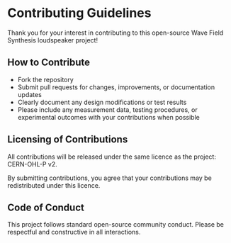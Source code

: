 # Contributing Guidelines

Thank you for your interest in contributing to this open-source Wave Field Synthesis loudspeaker project!

## How to Contribute

- Fork the repository
- Submit pull requests for changes, improvements, or documentation updates
- Clearly document any design modifications or test results
- Please include any measurement data, testing procedures, or experimental outcomes with your contributions when possible

## Licensing of Contributions

All contributions will be released under the same licence as the project: CERN-OHL-P v2.

By submitting contributions, you agree that your contributions may be redistributed under this licence.

## Code of Conduct

This project follows standard open-source community conduct. Please be respectful and constructive in all interactions.